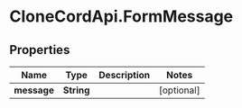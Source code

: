 # CloneCordApi.FormMessage

## Properties
Name | Type | Description | Notes
------------ | ------------- | ------------- | -------------
**message** | **String** |  | [optional] 


